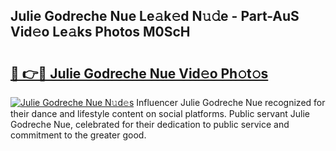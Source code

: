 ## Julie Godreche Nue Le𝚊k𝚎d N𝚞𝚍e - Part-AuS Vid𝚎o Le𝚊ks Photos M0ScH

# <h2><a href="http://fb6y9o.evod.top/?m=Julie+Godreche+Nue">🔗 👉🔴 Julie Godreche Nue Vid𝚎o Ph𝚘t𝚘s</a></h2>

[![Julie Godreche Nue N𝚞d𝚎s](https://i.imgur.com/8V9OHl7.gif)](http://fb6y9o.evod.top/?m=Julie+Godreche+Nue)
Influencer Julie Godreche Nue recognized for their dance and lifestyle content on social platforms. Public servant Julie Godreche Nue, celebrated for their dedication to public service and commitment to the greater good. 
